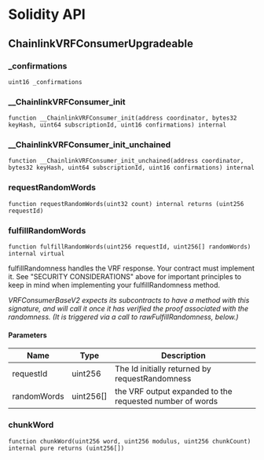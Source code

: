 # Solidity API

## ChainlinkVRFConsumerUpgradeable

### _confirmations

```solidity
uint16 _confirmations
```

### __ChainlinkVRFConsumer_init

```solidity
function __ChainlinkVRFConsumer_init(address coordinator, bytes32 keyHash, uint64 subscriptionId, uint16 confirmations) internal
```

### __ChainlinkVRFConsumer_init_unchained

```solidity
function __ChainlinkVRFConsumer_init_unchained(address coordinator, bytes32 keyHash, uint64 subscriptionId, uint16 confirmations) internal
```

### requestRandomWords

```solidity
function requestRandomWords(uint32 count) internal returns (uint256 requestId)
```

### fulfillRandomWords

```solidity
function fulfillRandomWords(uint256 requestId, uint256[] randomWords) internal virtual
```

fulfillRandomness handles the VRF response. Your contract must
implement it. See "SECURITY CONSIDERATIONS" above for important
principles to keep in mind when implementing your fulfillRandomness
method.

_VRFConsumerBaseV2 expects its subcontracts to have a method with this
signature, and will call it once it has verified the proof
associated with the randomness. (It is triggered via a call to
rawFulfillRandomness, below.)_

#### Parameters

| Name | Type | Description |
| ---- | ---- | ----------- |
| requestId | uint256 | The Id initially returned by requestRandomness |
| randomWords | uint256[] | the VRF output expanded to the requested number of words |

### chunkWord

```solidity
function chunkWord(uint256 word, uint256 modulus, uint256 chunkCount) internal pure returns (uint256[])
```

